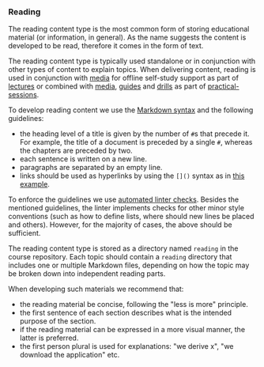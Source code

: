 ### Reading

The reading content type is the most common form of storing educational material (or information, in general).
As the name suggests the content is developed to be read, therefore it comes in the form of text.

The reading content type is typically used standalone or in conjunction with other types of content to explain topics.
When delivering content, reading is used in conjunction with [media](../../media/reading/README.md) for offline self-study support as part of [lectures](../../../use-deliver/lectures/reading/README.md) or combined with [media](../../media/reading/README.md), [guides](../../guides/reading/README.md) and [drills](../../drills/reading/README.md) as part of [practical-sessions](../../../use-deliver/practical-sessions/reading/README.md).

To develop reading content we use the [Markdown syntax](https://www.markdownguide.org/basic-syntax) and the following guidelines:

- the heading level of a title is given by the number of `#`s that precede it.
For example, the title of a document is preceded by a single `#`, whereas the chapters are preceded by two.
- each sentence is written on a new line.
- paragraphs are separated by an empty line.
- links should be used as hyperlinks by using the `[]()` syntax as in [this example](https://theuselessweb.com/).

To enforce the guidelines we use [automated linter checks](https://github.com/super-linter/super-linter#readme).
Besides the mentioned guidelines, the linter implements checks for other minor style conventions (such as how to define lists, where should new lines be placed and others).
However, for the majority of cases, the above should be sufficient.

The reading content type is stored as a directory named `reading` in the course repository.
Each topic should contain a `reading` directory that includes one or multiple Markdown files, depending on how the topic may be broken down into independent reading parts.

When developing such materials we recommend that:

- the reading material be concise, following the "less is more" principle.
- the first sentence of each section describes what is the intended purpose of the section.
- if the reading material can be expressed in a more visual manner, the latter is preferred.
- the first person plural is used for explanations: "we derive x", "we download the application" etc.
